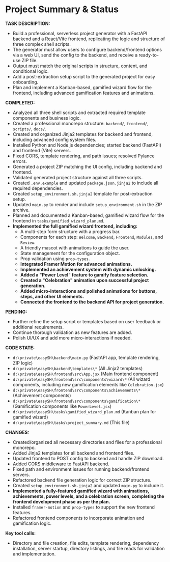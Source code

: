 # Project Summary & Status

**TASK DESCRIPTION:**

- Build a professional, serverless project generator with a FastAPI backend and a React/Vite frontend, replicating the logic and structure of three complex shell scripts.
- The generator must allow users to configure backend/frontend options via a web UI, send the config to the backend, and receive a ready-to-use ZIP file.
- Output must match the original scripts in structure, content, and conditional logic.
- Add a post-extraction setup script to the generated project for easy onboarding.
- Plan and implement a Kanban-based, gamified wizard flow for the frontend, including advanced gamification features and animations.

**COMPLETED:**

- Analyzed all three shell scripts and extracted required template components and business logic.
- Created a professional monorepo structure: `backend/`, `frontend/`, `scripts/`, `docs/`.
- Created and organized Jinja2 templates for backend and frontend, including advanced config system files.
- Installed Python and Node.js dependencies; started backend (FastAPI) and frontend (Vite) servers.
- Fixed CORS, template rendering, and path issues; resolved Pylance errors.
- Generated a project ZIP matching the UI config, including backend and frontend.
- Validated generated project structure against all three scripts.
- Created `.env.example` and updated `package.json.jinja2` to include all required dependencies.
- Created `setup_environment.sh.jinja2` template for post-extraction setup.
- Updated `main.py` to render and include `setup_environment.sh` in the ZIP archive.
- Planned and documented a Kanban-based, gamified wizard flow for the frontend in `tasks/gamified_wizard_plan.md`.
- **Implemented the full gamified wizard frontend, including:**
  - A multi-step form structure with a progress bar.
  - Components for each step: `Welcome`, `Backend`, `Frontend`, `Modules`, and `Review`.
  - A friendly mascot with animations to guide the user.
  - State management for the configuration object.
  - Prop validation using `prop-types`.
  - **Integrated Framer Motion for advanced animations.**
  - **Implemented an achievement system with dynamic unlocking.**
  - **Added a "Power Level" feature to gamify feature selection.**
  - **Created a "Celebration" animation upon successful project generation.**
  - **Added micro-interactions and polished animations for buttons, steps, and other UI elements.**
  - **Connected the frontend to the backend API for project generation.**

**PENDING:**

- Further refine the setup script or templates based on user feedback or additional requirements.
- Continue thorough validation as new features are added.
- Polish UI/UX and add more micro-interactions if needed.

**CODE STATE:**

- `d:\private\easySH\backend\main.py` (FastAPI app, template rendering, ZIP logic)
- `d:\private\easySH\backend\templates\*` (All Jinja2 templates)
- `d:\private\easySH\frontend\src\App.jsx` (Main frontend component)
- `d:\private\easySH\frontend\src\components\wizard\*` (All wizard components, including new gamification elements like `Celebration.jsx`)
- `d:\private\easySH\frontend\src\components\achievements\*` (Achievement components)
- `d:\private\easySH\frontend\src\components\gamification\*` (Gamification components like `PowerLevel.jsx`)
- `d:\private\easySH\tasks\gamified_wizard_plan.md` (Kanban plan for gamified wizard)
- `d:\private\easySH\tasks\project_summary.md` (This file)

**CHANGES:**

- Created/organized all necessary directories and files for a professional monorepo.
- Added Jinja2 templates for all backend and frontend files.
- Updated frontend to POST config to backend and handle ZIP download.
- Added CORS middleware to FastAPI backend.
- Fixed path and environment issues for running backend/frontend servers.
- Refactored backend file generation logic for correct ZIP structure.
- Created `setup_environment.sh.jinja2` and updated `main.py` to include it.
- **Implemented a fully-featured gamified wizard with animations, achievements, power levels, and a celebration screen, completing the frontend development phase as per the plan.**
- Installed `framer-motion` and `prop-types` to support the new frontend features.
- Refactored frontend components to incorporate animation and gamification logic.

**Key tool calls:**

- Directory and file creation, file edits, template rendering, dependency installation, server startup, directory listings, and file reads for validation and implementation.
